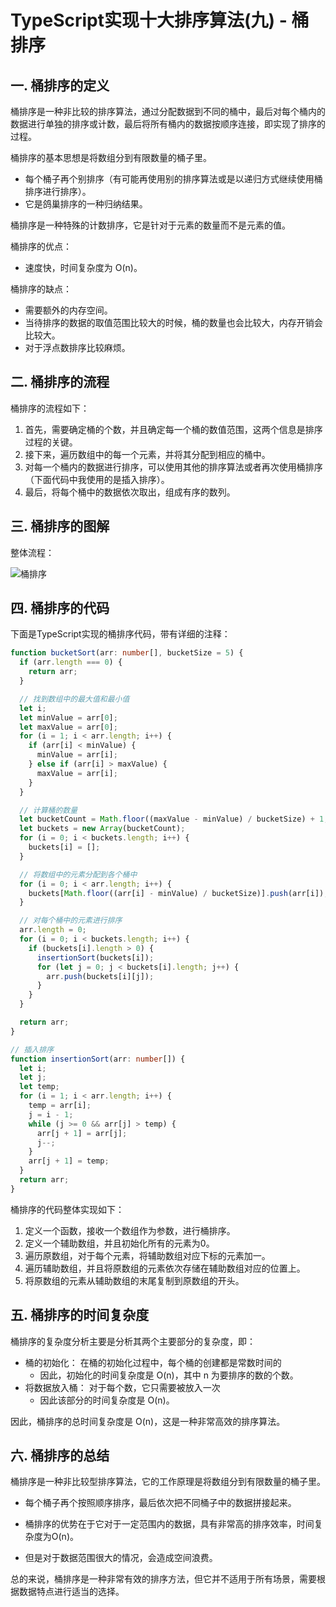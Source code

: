 # TypeScript实现十大排序算法(九) - 桶排序

## 一. 桶排序的定义

桶排序是一种非比较的排序算法，通过分配数据到不同的桶中，最后对每个桶内的数据进行单独的排序或计数，最后将所有桶内的数据按顺序连接，即实现了排序的过程。

桶排序的基本思想是将数组分到有限数量的桶子里。

* 每个桶子再个别排序（有可能再使用别的排序算法或是以递归方式继续使用桶排序进行排序）。
* 它是鸽巢排序的一种归纳结果。

桶排序是一种特殊的计数排序，它是针对于元素的数量而不是元素的值。

桶排序的优点：

* 速度快，时间复杂度为 O(n)。

桶排序的缺点：

* 需要额外的内存空间。
* 当待排序的数据的取值范围比较大的时候，桶的数量也会比较大，内存开销会比较大。
* 对于浮点数排序比较麻烦。



## 二. 桶排序的流程

桶排序的流程如下：

1. 首先，需要确定桶的个数，并且确定每一个桶的数值范围，这两个信息是排序过程的关键。
2. 接下来，遍历数组中的每一个元素，并将其分配到相应的桶中。
3. 对每一个桶内的数据进行排序，可以使用其他的排序算法或者再次使用桶排序（下面代码中我使用的是插入排序）。
4. 最后，将每个桶中的数据依次取出，组成有序的数列。





## 三. 桶排序的图解

整体流程：

![桶排序](https://coderwhy-1257727333.cos.ap-guangzhou.myqcloud.com/uPic/ProxMapSortDemo.png)



## 四. 桶排序的代码

下面是TypeScript实现的桶排序代码，带有详细的注释：

```ts
function bucketSort(arr: number[], bucketSize = 5) {
  if (arr.length === 0) {
    return arr;
  }

  // 找到数组中的最大值和最小值
  let i;
  let minValue = arr[0];
  let maxValue = arr[0];
  for (i = 1; i < arr.length; i++) {
    if (arr[i] < minValue) {
      minValue = arr[i];
    } else if (arr[i] > maxValue) {
      maxValue = arr[i];
    }
  }

  // 计算桶的数量
  let bucketCount = Math.floor((maxValue - minValue) / bucketSize) + 1;
  let buckets = new Array(bucketCount);
  for (i = 0; i < buckets.length; i++) {
    buckets[i] = [];
  }

  // 将数组中的元素分配到各个桶中
  for (i = 0; i < arr.length; i++) {
    buckets[Math.floor((arr[i] - minValue) / bucketSize)].push(arr[i]);
  }

  // 对每个桶中的元素进行排序
  arr.length = 0;
  for (i = 0; i < buckets.length; i++) {
    if (buckets[i].length > 0) {
      insertionSort(buckets[i]);
      for (let j = 0; j < buckets[i].length; j++) {
        arr.push(buckets[i][j]);
      }
    }
  }

  return arr;
}

// 插入排序
function insertionSort(arr: number[]) {
  let i;
  let j;
  let temp;
  for (i = 1; i < arr.length; i++) {
    temp = arr[i];
    j = i - 1;
    while (j >= 0 && arr[j] > temp) {
      arr[j + 1] = arr[j];
      j--;
    }
    arr[j + 1] = temp;
  }
  return arr;
}
```

桶排序的代码整体实现如下：

1. 定义一个函数，接收一个数组作为参数，进行桶排序。
2. 定义一个辅助数组，并且初始化所有的元素为0。
3. 遍历原数组，对于每个元素，将辅助数组对应下标的元素加一。
4. 遍历辅助数组，并且将原数组的元素依次存储在辅助数组对应的位置上。
5. 将原数组的元素从辅助数组的末尾复制到原数组的开头。





## 五. 桶排序的时间复杂度

桶排序的复杂度分析主要是分析其两个主要部分的复杂度，即：

* 桶的初始化： 在桶的初始化过程中，每个桶的创建都是常数时间的
  * 因此，初始化的时间复杂度是 O(n)，其中 n 为要排序的数的个数。
* 将数据放入桶： 对于每个数，它只需要被放入一次
  * 因此该部分的时间复杂度是 O(n)。

因此，桶排序的总时间复杂度是 O(n)，这是一种非常高效的排序算法。



## 六. 桶排序的总结

桶排序是一种非比较型排序算法，它的工作原理是将数组分到有限数量的桶子里。

* 每个桶子再个按照顺序排序，最后依次把不同桶子中的数据拼接起来。

* 桶排序的优势在于它对于一定范围内的数据，具有非常高的排序效率，时间复杂度为O(n)。

* 但是对于数据范围很大的情况，会造成空间浪费。

总的来说，桶排序是一种非常有效的排序方法，但它并不适用于所有场景，需要根据数据特点进行适当的选择。




